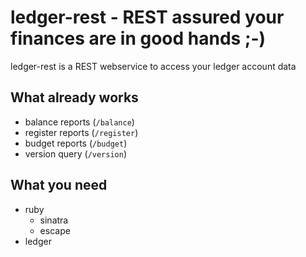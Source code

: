 # ledger-rest - REST assured your finances are in good hands ;-)

ledger-rest is a REST webservice to access your ledger account data

## What already works

* balance reports (``/balance``)
* register reports (``/register``)
* budget reports (``/budget``)
* version query (``/version``)

## What you need

* ruby
  * sinatra
  * escape
* ledger
